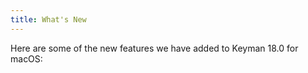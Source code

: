 ```yaml
---
title: What's New
---
```


Here are some of the new features we have added to Keyman 18.0 for macOS:

